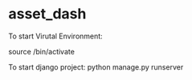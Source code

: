 # asset_dash

To start Virutal Environment:

source /bin/activate

To start django project:
python manage.py runserver
